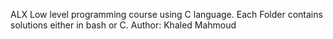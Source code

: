 ALX Low level programming course using C language.
Each Folder contains solutions either in bash or C.
Author: Khaled Mahmoud
